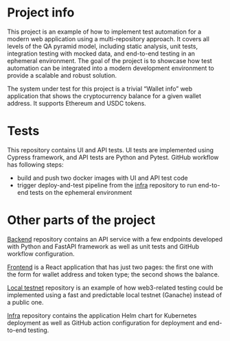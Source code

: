 # Project info

This project is an example of how to implement test automation for a modern web application using a multi-repository approach. It covers all levels of the QA pyramid model, including static analysis, unit tests, integration testing with mocked data, and end-to-end testing in an ephemeral environment. The goal of the project is to showcase how test automation can be integrated into a modern development environment to provide a scalable and robust solution. 

The system under test for this project is a trivial “Wallet info” web application that shows the cryptocurrency balance for a given wallet address. It supports Ethereum and USDC tokens.

# Tests

This repository contains UI and API tests. UI tests are implemented using Cypress framework, and API tests are Python and Pytest.
GitHub workflow has following steps:

- build and push two docker images with UI and API test code
- trigger deploy-and-test pipeline from the [infra](https://github.com/dnch-chernov/grand-test-automation) repository to run end-to-end tests on the ephemeral environment

# Other parts of the project

[Backend](https://github.com/dnch-chernov/wallet-info-backend) repository contains an API service with a few endpoints developed with Python and FastAPI framework as well as unit tests and GitHub workflow configuration.

[Frontend](https://github.com/dnch-chernov/wallet-info-web) is a React application that has just two pages: the first one with the form for wallet address and token type; the second shows the balance.

[Local testnet](https://github.com/dnch-chernov/wallet-info-local-testnet) repository is an example of how web3-related testing could be implemented using a fast and predictable local testnet (Ganache) instead of a public one.

[Infra](https://github.com/dnch-chernov/grand-test-automation) repository contains the application Helm chart for Kubernetes deployment as well as GitHub action configuration for deployment and end-to-end testing.
